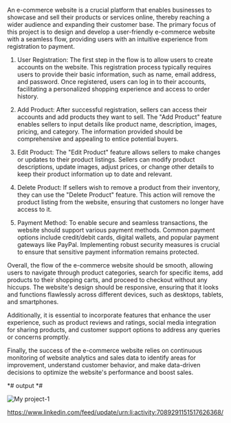 An e-commerce website is a crucial platform that enables businesses to showcase and sell their products or services online, thereby reaching a wider audience and expanding their customer base. The primary focus of this project is to design and develop a user-friendly e-commerce website with a seamless flow, providing users with an intuitive experience from registration to payment.

1. User Registration:
The first step in the flow is to allow users to create accounts on the website. This registration process typically requires users to provide their basic information, such as name, email address, and password. Once registered, users can log in to their accounts, facilitating a personalized shopping experience and access to order history.

2. Add Product:
After successful registration, sellers can access their accounts and add products they want to sell. The "Add Product" feature enables sellers to input details like product name, description, images, pricing, and category. The information provided should be comprehensive and appealing to entice potential buyers.

3. Edit Product:
The "Edit Product" feature allows sellers to make changes or updates to their product listings. Sellers can modify product descriptions, update images, adjust prices, or change other details to keep their product information up to date and relevant.

4. Delete Product:
If sellers wish to remove a product from their inventory, they can use the "Delete Product" feature. This action will remove the product listing from the website, ensuring that customers no longer have access to it.

5. Payment Method:
To enable secure and seamless transactions, the website should support various payment methods. Common payment options include credit/debit cards, digital wallets, and popular payment gateways like PayPal. Implementing robust security measures is crucial to ensure that sensitive payment information remains protected.

Overall, the flow of the e-commerce website should be smooth, allowing users to navigate through product categories, search for specific items, add products to their shopping carts, and proceed to checkout without any hiccups. The website's design should be responsive, ensuring that it looks and functions flawlessly across different devices, such as desktops, tablets, and smartphones.

Additionally, it is essential to incorporate features that enhance the user experience, such as product reviews and ratings, social media integration for sharing products, and customer support options to address any queries or concerns promptly.

Finally, the success of the e-commerce website relies on continuous monitoring of website analytics and sales data to identify areas for improvement, understand customer behavior, and make data-driven decisions to optimize the website's performance and boost sales.

*# output *#

![My project-1](https://github.com/Madalacharitavya/AsteriscTechnocrat_Internship-2-/assets/102969979/2da75363-83fe-40d2-86f0-9e0061d03e13)

https://www.linkedin.com/feed/update/urn:li:activity:7089291151517626368/
